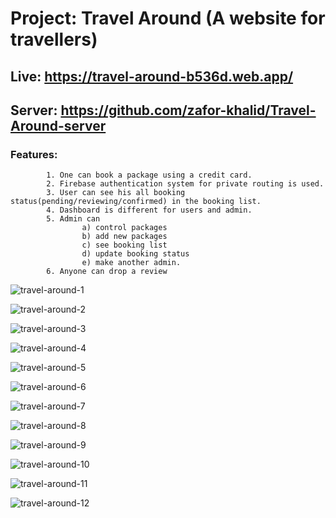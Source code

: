 # Project: Travel Around (A website for travellers)
## Live: https://travel-around-b536d.web.app/
## Server: https://github.com/zafor-khalid/Travel-Around-server
### Features: 
            
            1. One can book a package using a credit card.
            2. Firebase authentication system for private routing is used.
            3. User can see his all booking status(pending/reviewing/confirmed) in the booking list.
            4. Dashboard is different for users and admin.
            5. Admin can 
                    a) control packages 
                    b) add new packages 
                    c) see booking list 
                    d) update booking status 
                    e) make another admin.
            6. Anyone can drop a review

           
![travel-around-1](https://user-images.githubusercontent.com/76748851/116689747-43c6d180-a9da-11eb-96d4-93da4c8a9823.png)

![travel-around-2](https://user-images.githubusercontent.com/76748851/116689753-44f7fe80-a9da-11eb-8aca-17d3d835a04c.png)

![travel-around-3](https://user-images.githubusercontent.com/76748851/116689756-46292b80-a9da-11eb-9fb5-2ee2f475a0dc.png)

![travel-around-4](https://user-images.githubusercontent.com/76748851/116689762-475a5880-a9da-11eb-90a2-72bda97e4f70.png)

![travel-around-5](https://user-images.githubusercontent.com/76748851/116689770-49bcb280-a9da-11eb-9bb2-1702ecefcb3e.jpg)

![travel-around-6](https://user-images.githubusercontent.com/76748851/116689773-4b867600-a9da-11eb-8cc6-75bb142ed834.png)

![travel-around-7](https://user-images.githubusercontent.com/76748851/116689780-4d503980-a9da-11eb-9676-5a27acdb27b4.png)

![travel-around-8](https://user-images.githubusercontent.com/76748851/116689787-4f19fd00-a9da-11eb-893c-e3b467ae6d94.png)

![travel-around-9](https://user-images.githubusercontent.com/76748851/116689789-504b2a00-a9da-11eb-830e-7d1c7407b7f2.png)

![travel-around-10](https://user-images.githubusercontent.com/76748851/116689796-5214ed80-a9da-11eb-8b31-fd0f7d20dc91.png)

![travel-around-11](https://user-images.githubusercontent.com/76748851/116689801-53deb100-a9da-11eb-9d10-4c38e2dea326.png)

![travel-around-12](https://user-images.githubusercontent.com/76748851/116689810-580ace80-a9da-11eb-8915-7c2c961049c5.png)
